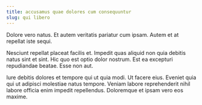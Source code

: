 ```yaml
---
title: accusamus quae dolores cum consequuntur
slug: qui libero
---
```


Dolore vero natus. Et autem veritatis pariatur cum ipsam. Autem et at repellat iste sequi.

Nesciunt repellat placeat facilis et. Impedit quas aliquid non quia debitis natus sint et sint. Hic quo est optio dolor nostrum. Est ea excepturi repudiandae beatae. Esse non aut.

Iure debitis dolores et tempore qui ut quia modi. Ut facere eius. Eveniet quia qui ut adipisci molestiae natus tempore. Veniam labore reprehenderit nihil labore officia enim impedit repellendus. Doloremque et ipsam vero eos maxime.
